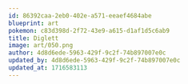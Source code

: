 ```yaml
---
id: 86392caa-2eb0-402e-a571-eeaef4684abe
blueprint: art
pokemon: c83d398d-2f72-43e9-a615-d1af1d5c6ab9
title: Diglett
image: art/050.png
author: 4d8d6ede-5963-429f-9c2f-74b897007e0c
updated_by: 4d8d6ede-5963-429f-9c2f-74b897007e0c
updated_at: 1716583113
---
```

